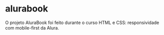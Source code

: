 # alurabook
O projeto AluraBook foi feito durante o curso HTML e CSS: responsividade com mobile-first da Alura.
